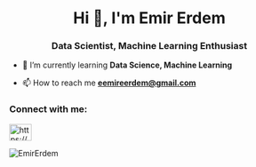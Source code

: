 <h1 align="center">Hi 👋, I'm Emir Erdem</h1>
<h3 align="center">Data Scientist, Machine Learning Enthusiast</h3>

- 🌱 I’m currently learning **Data Science, Machine Learning**

- 📫 How to reach me **eemireerdem@gmail.com**

<h3 align="left">Connect with me:</h3>
<p align="left">
<a href="https://www.linkedin.com/in/emir-erdem/" target="blank"><img align="center" src="https://raw.githubusercontent.com/rahuldkjain/github-profile-readme-generator/master/src/images/icons/Social/linked-in-alt.svg" alt="https://www.linkedin.com/in/emir-erdem/" height="30" width="40" /></a>
</p>



<p><img align="left" src="https://github-readme-stats.vercel.app/api/top-langs?username=EmirErdem&show_icons=true&locale=en&layout=compact" alt="EmirErdem" /></p>


